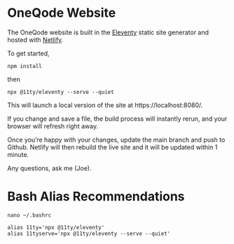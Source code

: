 # OneQode Website

The OneQode website is built in the [Eleventy](https://www.11ty.dev/) static site generator and hosted with [Netlify](https://www.netlify.com/).

To get started,

```npm install```

then

```npx @11ty/eleventy --serve --quiet```

This will launch a local version of the site at https://localhost:8080/.

If you change and save a file, the build process will instantly rerun, and your browser will refresh right away.

Once you’re happy with your changes, update the main branch and push to Github. Netlify will then rebuild the live site and it will be updated within 1 minute.

Any questions, ask me (Joe).

# Bash Alias Recommendations

```nano ~/.bashrc```

```
alias 11ty='npx @11ty/eleventy'
alias 11tyserve='npx @11ty/eleventy --serve --quiet'
```